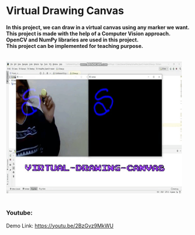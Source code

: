 # Virtual Drawing Canvas
#### In this project, we can draw in a virtual canvas using any marker we want.<br> This project is made with the help of a Computer Vision approach.<br> OpenCV and NumPy libraries are used in this project.<br> This project can be implemented for teaching purpose.<br><br>

![Demonstration](https://github.com/sharur7/Virtual-Canvas/blob/master/giphy.gif?raw=true)<br><br>

### Youtube:
Demo Link: https://youtu.be/2BzGvz9MkWU
